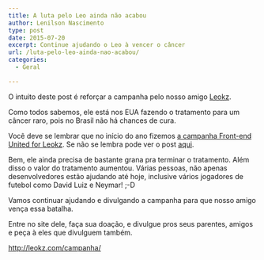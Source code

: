 ```yaml
---
title: A luta pelo Leo ainda não acabou
author: Lenilson Nascimento
type: post
date: 2015-07-20
excerpt: Continue ajudando o Leo à vencer o câncer
url: /luta-pelo-leo-ainda-nao-acabou/
categories:
  - Geral

---
```

O intuito deste post é reforçar a campanha pelo nosso amigo [Leokz][1].

Como todos sabemos, ele está nos EUA fazendo o tratamento para um câncer raro, pois no Brasil não há chances de cura.

Você deve se lembrar que no início do ano fizemos [a campanha Front-end United for Leokz][2]. Se não se lembra pode ver o post [aqui][3].

Bem, ele ainda precisa de bastante grana pra terminar o tratamento. Além disso o valor do tratamento aumentou. Várias pessoas, não apenas desenvolvedores estão ajudando até hoje, inclusive vários jogadores de futebol como David Luiz e Neymar! ;-D

Vamos continuar ajudando e divulgando a campanha para que nosso amigo vença essa batalha.

Entre no site dele, faça sua doação, e divulgue pros seus parentes, amigos e peça à eles que divulguem também.

<http://leokz.com/campanha/>

 [1]: http://leokz.com/campanha/
 [2]: http://frontendunited.io/leokzw/
 [3]: http://tableless.com.br/front-end-united-leo-kzw/